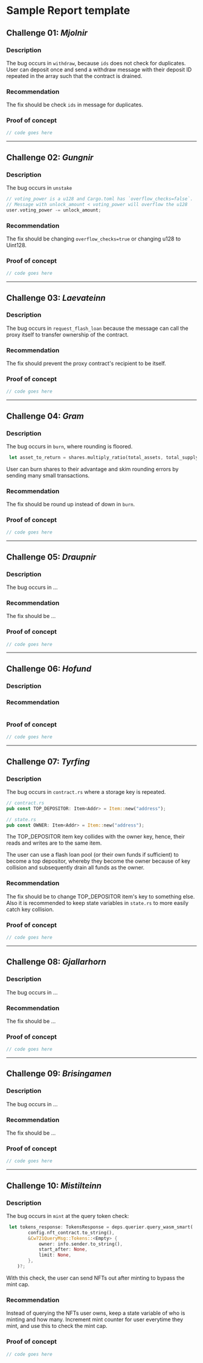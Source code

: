 # Sample Report template

## Challenge 01: *Mjolnir*

### Description

The bug occurs in `withdraw`, because `ids` does not 
check for duplicates. User can deposit once and 
send a withdraw message with their deposit ID repeated
in the array such that the contract is drained. 

### Recommendation

The fix should be check `ids` in message for duplicates.

### Proof of concept

```rust
// code goes here

```

---

## Challenge 02: *Gungnir*

### Description

The bug occurs in `unstake` 
```rust
// voting_power is a u128 and Cargo.toml has `overflow_checks=false`.
// Message with unlock_amount < voting_power will overflow the u128 
user.voting_power -= unlock_amount;
```

### Recommendation

The fix should be changing `overflow_checks=true` or changing 
u128 to Uint128. 

### Proof of concept

```rust
// code goes here
```

---

## Challenge 03: *Laevateinn*

### Description

The bug occurs in `request_flash_loan` because
the message can call the proxy itself to transfer
ownership of the contract.

### Recommendation

The fix should prevent the proxy contract's recipient to 
be itself.

### Proof of concept

```rust
// code goes here
```

---

## Challenge 04: *Gram*

### Description

The bug occurs in `burn`, where rounding 
is floored.
```rust
 let asset_to_return = shares.multiply_ratio(total_assets, total_supply);

```
User can burn shares to their advantage and skim
rounding errors by sending many small transactions. 

### Recommendation

The fix should be round up instead of down in `burn`.

### Proof of concept

```rust
// code goes here
```

---

## Challenge 05: *Draupnir*

### Description

The bug occurs in ...

### Recommendation

The fix should be ...

### Proof of concept

```rust
// code goes here
```

---

## Challenge 06: *Hofund*

### Description




### Recommendation


```rust

```

### Proof of concept

```rust
// code goes here
```

---

## Challenge 07: *Tyrfing*

### Description

The bug occurs in `contract.rs` where a storage key is repeated.
```rust
// contract.rs
pub const TOP_DEPOSITOR: Item<Addr> = Item::new("address");

// state.rs
pub const OWNER: Item<Addr> = Item::new("address");
```
The TOP_DEPOSITOR item key collides with the owner key, hence, their reads and writes are to the same item. 

The user can use a flash loan pool (or their own funds if sufficient) to become a top depositor, whereby they become the owner because of key collision and subsequently drain all funds as the owner.

### Recommendation

The fix should be to change TOP_DEPOSITOR item's key to 
something else. Also it is recommended to keep state variables
in `state.rs` to more easily catch key collision.

### Proof of concept

```rust
// code goes here
```

---

## Challenge 08: *Gjallarhorn*

### Description

The bug occurs in ...

### Recommendation

The fix should be ...

### Proof of concept

```rust
// code goes here
```

---

## Challenge 09: *Brisingamen*

### Description

The bug occurs in ...

### Recommendation

The fix should be ...

### Proof of concept

```rust
// code goes here
```

---

## Challenge 10: *Mistilteinn*

### Description

The bug occurs in `mint` at the query token check:
```rust
 let tokens_response: TokensResponse = deps.querier.query_wasm_smart(
        config.nft_contract.to_string(),
        &Cw721QueryMsg::Tokens::<Empty> {
            owner: info.sender.to_string(),
            start_after: None,
            limit: None,
        },
    )?;
``` 
With this check, the user can send NFTs out after 
minting to bypass the mint cap. 

### Recommendation

Instead of querying the NFTs user owns, keep a state 
variable of who is minting and how many. Increment mint 
counter for user everytime they mint, and use this 
to check the mint cap. 

### Proof of concept

```rust
// code goes here
```
